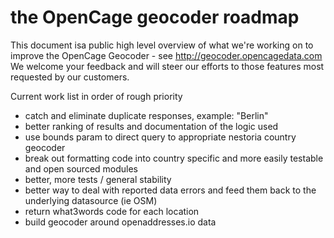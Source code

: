 the OpenCage geocoder roadmap
====================

This document isa public high level overview of what we're working on to improve the OpenCage Geocoder - see http://geocoder.opencagedata.com 
We welcome your feedback and will steer our efforts to those features most requested by our customers. 

Current work list in order of rough priority
- catch and eliminate duplicate responses, example: "Berlin"
- better ranking of results and documentation of the logic used
- use bounds param to direct query to appropriate nestoria country geocoder
- break out formatting code into country specific and more easily testable and open sourced modules
- better, more tests / general stability
- better way to deal with reported data errors and feed them back to the underlying datasource (ie OSM)
- return what3words code for each location
- build geocoder around openaddresses.io data

